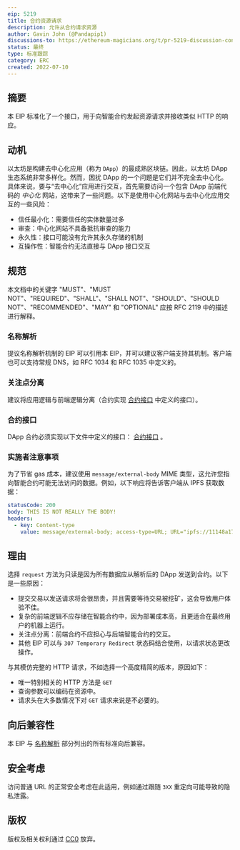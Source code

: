 ```yaml
---
eip: 5219
title: 合约资源请求
description: 允许从合约请求资源
author: Gavin John (@Pandapip1)
discussions-to: https://ethereum-magicians.org/t/pr-5219-discussion-contract-rest/9907
status: 最终
type: 标准跟踪
category: ERC
created: 2022-07-10
---
```


## 摘要

本 EIP 标准化了一个接口，用于向智能合约发起资源请求并接收类似 HTTP 的响应。

## 动机

以太坊是构建去中心化应用（称为 `DApp`）的最成熟区块链。因此，以太坊 DApp 生态系统非常多样化。然而，困扰 DApp 的一个问题是它们并不完全去中心化。具体来说，要与“去中心化”应用进行交互，首先需要访问一个包含 DApp 前端代码的 *中心化* 网站，这带来了一些问题。以下是使用中心化网站与去中心化应用交互的一些风险：

- 信任最小化：需要信任的实体数量过多
- 审查：中心化网站不具备抵抗审查的能力
- 永久性：接口可能没有允许其永久存储的机制
- 互操作性：智能合约无法直接与 DApp 接口交互

## 规范

本文档中的关键字 "MUST"、"MUST NOT"、"REQUIRED"、"SHALL"、"SHALL NOT"、"SHOULD"、"SHOULD NOT"、"RECOMMENDED"、"MAY" 和 "OPTIONAL" 应按 RFC 2119 中的描述进行解释。

### 名称解析

提议名称解析机制的 EIP 可以引用本 EIP，并可以建议客户端支持其机制。客户端也可以支持常规 DNS，如 RFC 1034 和 RFC 1035 中定义的。

### 关注点分离

建议将应用逻辑与前端逻辑分离（合约实现 [合约接口](#contract-interface) 中定义的接口）。

### 合约接口

DApp 合约必须实现以下文件中定义的接口： [合约接口](../assets/eip-5219/IDecentralizedApp.sol) 。

### 实施者注意事项

为了节省 gas 成本，建议使用 `message/external-body` MIME 类型，这允许您指向智能合约可能无法访问的数据。例如，以下响应将告诉客户端从 IPFS 获取数据：

```yaml
statusCode: 200
body: THIS IS NOT REALLY THE BODY!
headers:
  - key: Content-type
    value: message/external-body; access-type=URL; URL="ipfs://11148a173fd3e32c0fa78b90fe42d305f202244e2739"
```

## 理由

选择 `request` 方法为只读是因为所有数据应从解析后的 DApp 发送到合约。以下是一些原因：

- 提交交易以发送请求将会很昂贵，并且需要等待交易被挖矿，这会导致用户体验不佳。
- 复杂的前端逻辑不应存储在智能合约中，因为部署成本高，且更适合在最终用户的机器上运行。
- 关注点分离：前端合约不应担心与后端智能合约的交互。
- 其他 EIP 可以与 `307 Temporary Redirect` 状态码结合使用，以请求状态更改操作。

与其模仿完整的 HTTP 请求，不如选择一个高度精简的版本，原因如下：

- 唯一特别相关的 HTTP 方法是 `GET`
- 查询参数可以编码在资源中。
- 请求头在大多数情况下对 `GET` 请求来说是不必要的。

## 向后兼容性

本 EIP 与 [名称解析](#name-resolution) 部分列出的所有标准向后兼容。

## 安全考虑

访问普通 URL 的正常安全考虑在此适用，例如通过跟随 `3XX` 重定向可能导致的隐私泄露。

## 版权

版权及相关权利通过 [CC0](../LICENSE.md) 放弃。